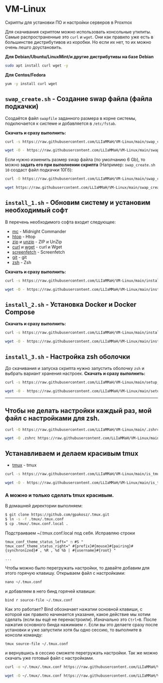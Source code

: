 # VM-Linux
Скрипты для установки ПО и настройки серверов в Proxmox

Для скачивания скриптом можно использовать консольные утилиты. Самые распространенные это `curl` и `wget`. Они как правило уже есть в большинстве дистрибутивов из коробки.
Но если их нет, то их можно очень лешго доустановить.

**Для Debian/Ubuntu/LinuxMint/и другие дистрибутивы на базе Debian**
```bash
sudo apt install curl wget -y
```
**Для Centos/Fedora**
```bash
yum -y install curl wget
```


## `swap_create.sh` - Создание swap файла (файла подкачки) ##
Создаётся файл `swapfile` заданного размера в корне системы, подключается к системе и добавляется в `/etc/fstab`.

**Скачать и сразу выполнить:**
```bash
curl -s https://raw.githubusercontent.com/LLIaMMaH/VM-Linux/main/swap_create.sh | sudo sh
```
```bash
wget -O - https://raw.githubusercontent.com/LLIaMMaH/VM-Linux/main/swap_create.sh | sudo sh
```

Если нужно изменить размер swap файла (по умолчанию 6 Gb), то можно **задать его при выполнении скрипта** (Например: `swap_create.sh 10` создаст файл подкачки 10Гб):
```bash
curl -O https://raw.githubusercontent.com/LLIaMMaH/VM-Linux/main/swap_create.sh
```
```bash
wget https://raw.githubusercontent.com/LLIaMMaH/VM-Linux/main/swap_create.sh
```


## `install_1.sh` - Обновим систему и установим необходимый софт ##
В перечень необходимого софта входит следующее:

* [mc](https://midnight-commander.org) - Midnight Commander
* [htop](https://htop.dev) - Htop
* [zip](https://en.wikipedia.org/wiki/Info-ZIP) и [unzip](https://infozip.sourceforge.net/UnZip.html) - ZIP и UnZip
* [curl](https://curl.se) и [wget](https://www.gnu.org/software/wget/) - curl и Wget
* [screenfetch](https://github.com/KittyKatt/screenFetch) - Screenfetch
* [git](https://git-scm.com) - git
* [zsh](https://www.zsh.org) - Zsh

**Скачать и сразу выполнить:**
```bash
curl -s https://raw.githubusercontent.com/LLIaMMaH/VM-Linux/main/install_1.sh | sh
```
```bash
wget -O - https://raw.githubusercontent.com/LLIaMMaH/VM-Linux/main/install_1.sh | sh
```

## `install_2.sh` - Установка Docker и Docker Compose ##
**Скачать и сразу выполнить:**
```bash
curl -s https://raw.githubusercontent.com/LLIaMMaH/VM-Linux/main/install_docker.sh | sh
```
```bash
wget -O - https://raw.githubusercontent.com/LLIaMMaH/VM-Linux/main/install_docker.sh | sh
```

## `install_3.sh` - Настройка zsh оболочки ##
До скачивания и запуска скрипта нужно запустить оболочку `zsh` и выбрать вариант хранения настроек.
**Скачать и сразу выполнить:**
```bash
curl -s https://raw.githubusercontent.com/LLIaMMaH/VM-Linux/main/setup_zsh.sh | sh
```
```bash
wget -O - https://raw.githubusercontent.com/LLIaMMaH/VM-Linux/main/setup_zsh.sh | sh
```

---

## Чтобы не делать настройки каждый раз, мой файл с настройками для zsh. ##
```bash
curl -O https://raw.githubusercontent.com/LLIaMMaH/VM-Linux/main/.zshrc
```
```bash
wget -O .zshrc https://raw.githubusercontent.com/LLIaMMaH/VM-Linux/main/.zshrc
```

## Устанавливаем и делаем красивым tmux ##
* [tmux](https://github.com/tmux/tmux/wiki) - tmux
```bash
curl -s https://raw.githubusercontent.com/LLIaMMaH/VM-Linux/main/is_tmux.sh | sh
```
```bash
wget -O - https://raw.githubusercontent.com/LLIaMMaH/VM-Linux/main/is_tmux.sh | sh
```


### А можно и только сделать tmux красивым. ###
В домашней директории выполняем:
```bash
$ git clone https://github.com/gpakosz/.tmux.git
$ ln -s -f .tmux/.tmux.conf
$ cp .tmux/.tmux.conf.local .
```
Подстраиваем ~/.tmux.conf.local под себя.
Исправляю строки
```
tmux_conf_theme_status_left=" ❐ #S "
tmux_conf_theme_status_right=" #{prefix}#{mouse}#{pairing}#{synchronized}# , %R , %d %b | #{username}#{root} "

...

```

Чтобы можно было перегружать настройки, то давайте добавим для этого горячую клавишу. Открываем файл с настройками:
```bash
nano ~/.tmux.conf
```
и добавляем в него бинд горячей клавиши:
```
bind r source-file ~/.tmux.conf
```
Как это работает? Bind обозначает нажатии основной клавиши, с которой как правило начинается указание, какое действие мы хотим сделать (если вы ещё не перенастроили). Изначально это `Ctrl+B`. После нажатия основного бинда нажимаем `r`.  Если вы это делаете сразу после установки и уже запустили хотя бы одно сессию, то выполните в консоли команду:
```bash
tmux source-file ~/.tmux.conf
```
и вернувшись в сессию сможете перегружать настройки.
Так же можно скачать уже готовый файл с настройками.
```bash
curl -o ~/.tmux/.tmux.conf https://raw.githubusercontent.com/LLIaMMaH/VM-Linux/main/.tmux.conf
```
```bash
wget -O ~/.tmux/.tmux.conf https://raw.githubusercontent.com/LLIaMMaH/VM-Linux/main/.tmux.conf
```

